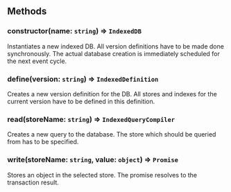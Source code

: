 ## Methods
### constructor(name: `string`) => `IndexedDB`
Instantiates a new indexed DB. All version definitions have to be made done synchronously. The actual database creation is immediately scheduled for the next event cycle. 

### define(version: `string`) => `IndexedDefinition`
Creates a new version definition for the DB. All stores and indexes for the current version have to be defined in this definition.

### read(storeName: `string`) => `IndexedQueryCompiler`
Creates a new query to the database. The store which should be queried from has to be specified.

### write(storeName: `string`, value: `object`) => `Promise`
Stores an object in the selected store. The promise resolves to the transaction result.